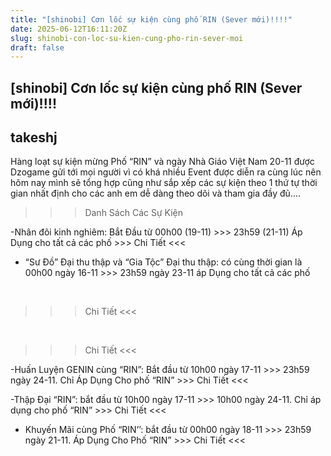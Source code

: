 ```yaml
---
title: "[shinobi] Cơn lốc sự kiện cùng phố RIN (Sever mới)!!!!"
date: 2025-06-12T16:11:20Z
slug: shinobi-con-loc-su-kien-cung-pho-rin-sever-moi
draft: false
---
```


## [shinobi] Cơn lốc sự kiện cùng phố RIN (Sever mới)!!!!

## takeshj

Hàng loạt sự kiện mừng Phố “RIN” và ngày Nhà Giáo Việt Nam 20-11 được Dzogame gửi tới mọi người vì có khá nhiều Event được diễn ra cùng lúc nên hôm nay mình sẽ tổng hợp cũng như sắp xếp các sự kiện theo 1 thứ tự thời gian nhất định cho các anh em dễ dàng theo dõi và tham gia đầy đủ....

>>>Danh Sách Các Sự Kiện

-Nhân đôi kinh nghiêm: Bắt Đầu từ 00h00 (19-11) >>> 23h59 (21-11) Áp Dụng cho tất cả các phố  >>> Chi Tiết <<< 
​

- “Sư Đồ” Đại thu thập và “Gia Tộc” Đại thu thập: có cùng thời gian là 00h00 ngày 16-11 >>> 23h59 ngày 23-11 áp Dụng cho tất cả các phố  

​
>>> Chi Tiết <<< 

​
>>> Chi Tiết <<< 

-Huấn Luyện GENIN cùng “RIN”: Bắt đầu từ 10h00 ngày 17-11 >>> 23h59 ngày 24-11. Chỉ Áp Dụng Cho phố “RIN”  >>> Chi Tiết <<< 

-Thập Đại “RIN”: bắt đầu từ 10h00 ngày 17-11 >>> 10h00 ngày 24-11. Chỉ áp dụng cho phố “RIN”  >>> Chi Tiết <<< 
​

- Khuyến Mãi cùng Phố “RIN’’: bắt đầu từ 00h00 ngày 18-11 >>> 23h59 ngày 21-11. Áp Dụng Cho Phố “RIN”  >>> Chi Tiết <<< 
​